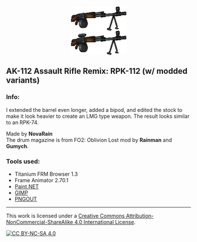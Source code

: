 <p align="center"><img src="/_pics/rpk112_set.png" alt="RPK-112 Light Machine Gun"/></p>

## AK-112 Assault Rifle Remix: RPK-112 (w/ modded variants)

### Info:
I extended the barrel even longer, added a bipod, and edited the stock to make it look heavier to create an LMG type weapon. The result looks similar to an RPK-74.

Made by **NovaRain**\
The drum magazine is from FO2: Oblivion Lost mod by **Rainman** and **Gumych**.

### Tools used:
* Titanium FRM Browser 1.3
* Frame Animator 2.70.1
* [Paint.NET](https://www.getpaint.net)
* [GIMP](https://www.gimp.org)
* [PNGOUT](http://advsys.net/ken/utils.htm)

--------------------------------------------------------------------------------
This work is licensed under a [Creative Commons Attribution-NonCommercial-ShareAlike 4.0 International License][cc-by-nc-sa].

[![CC BY-NC-SA 4.0][cc-by-nc-sa-image]][cc-by-nc-sa]

[cc-by-nc-sa]: http://creativecommons.org/licenses/by-nc-sa/4.0/
[cc-by-nc-sa-image]: https://licensebuttons.net/l/by-nc-sa/4.0/88x31.png
